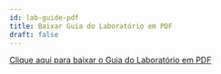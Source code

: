 ```yaml
---
id: lab-guide-pdf
title: Baixar Guia do Laboratório em PDF
draft: false
---
```


[Clique aqui para baixar o Guia do Laboratório em PDF](https://github.com/sncrwf/workshops/releases/download/latest/visitor-access.pdf)

